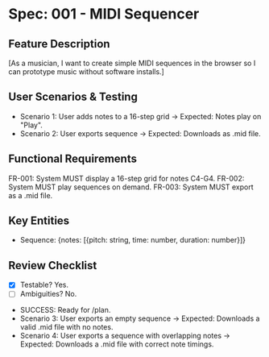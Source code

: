 # Spec: 001 - MIDI Sequencer

## Feature Description
[As a musician, I want to create simple MIDI sequences in the browser so I can prototype music without software installs.]

## User Scenarios & Testing
- Scenario 1: User adds notes to a 16-step grid → Expected: Notes play on "Play".
- Scenario 2: User exports sequence → Expected: Downloads as .mid file.

## Functional Requirements
FR-001: System MUST display a 16-step grid for notes C4-G4.
FR-002: System MUST play sequences on demand.
FR-003: System MUST export as a .mid file.

## Key Entities
- Sequence: {notes: [{pitch: string, time: number, duration: number}]}

## Review Checklist
- [x] Testable? Yes.
- [ ] Ambiguities? No.
- SUCCESS: Ready for /plan.
- Scenario 3: User exports an empty sequence → Expected: Downloads a valid .mid file with no notes.
- Scenario 4: User exports a sequence with overlapping notes → Expected: Downloads a .mid file with correct note timings.